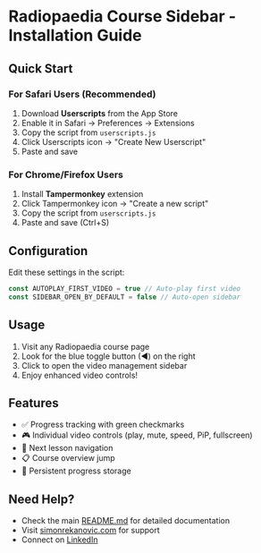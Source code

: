 <!-- @format -->

# Radiopaedia Course Sidebar - Installation Guide

## Quick Start

### For Safari Users (Recommended)

1. Download **Userscripts** from the App Store
2. Enable it in Safari → Preferences → Extensions
3. Copy the script from `userscripts.js`
4. Click Userscripts icon → "Create New Userscript"
5. Paste and save

### For Chrome/Firefox Users

1. Install **Tampermonkey** extension
2. Click Tampermonkey icon → "Create a new script"
3. Copy the script from `userscripts.js`
4. Paste and save (Ctrl+S)

## Configuration

Edit these settings in the script:

```javascript
const AUTOPLAY_FIRST_VIDEO = true // Auto-play first video
const SIDEBAR_OPEN_BY_DEFAULT = false // Auto-open sidebar
```

## Usage

1. Visit any Radiopaedia course page
2. Look for the blue toggle button (◀) on the right
3. Click to open the video management sidebar
4. Enjoy enhanced video controls!

## Features

- ✅ Progress tracking with green checkmarks
- 🎮 Individual video controls (play, mute, speed, PiP, fullscreen)
- 🚀 Next lesson navigation
- 📋 Course overview jump
- 💾 Persistent progress storage

## Need Help?

- Check the main [README.md](README.md) for detailed documentation
- Visit [simonrekanovic.com](https://www.simonrekanovic.com) for support
- Connect on [LinkedIn](https://www.linkedin.com/in/simonrekanovic)
